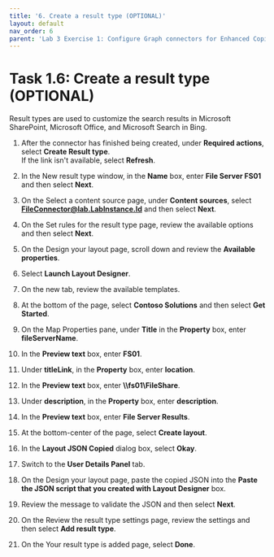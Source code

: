 ```yaml
---
title: '6. Create a result type (OPTIONAL)'
layout: default
nav_order: 6
parent: 'Lab 3 Exercise 1: Configure Graph connectors for Enhanced Copilot Experience'
---
```


# Task 1.6: Create a result type (OPTIONAL)

Result types are used to customize the search results in Microsoft SharePoint, Microsoft Office, and Microsoft Search in Bing.

1. After the connector has finished being created, under **Required actions**, select **Create Result type**.  
    If the link isn't available, select **Refresh**.

1. In the New result type window, in the **Name** box, enter **File Server FS01** and then select **Next**.

1. On the Select a content source page, under **Content sources**, select **FileConnector@lab.LabInstance.Id** and then select **Next**.

1. On the Set rules for the result type page, review the available options and then select **Next**.

1. On the Design your layout page, scroll down and review the **Available properties**.

1. Select **Launch Layout Designer**.

1. On the new tab, review the available templates.

1. At the bottom of the page, select **Contoso Solutions** and then select **Get Started**.

1. On the Map Properties pane, under **Title** in the **Property** box, enter **fileServerName**.

1. In the **Preview text** box, enter **FS01**.

1. Under **titleLink**, in the **Property** box, enter **location**.

1. In the **Preview text** box, enter **\\\fs01\\FileShare**.

1. Under **description**, in the **Property** box, enter **description**.

1. In the **Preview text** box, enter **File Server Results**.

1. At the bottom-center of the page, select **Create layout**.

1. In the **Layout JSON Copied** dialog box, select **Okay**.

1. Switch to the **User Details Panel** tab.

1. On the Design your layout page, paste the copied JSON into the **Paste the JSON script that you created with Layout Designer** box.

1. Review the message to validate the JSON and then select **Next**.

1. On the Review the result type settings page, review the settings and then select **Add result type**.

1. On the Your result type is added page, select **Done**.
